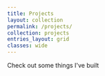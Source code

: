 ```yaml
---
title: Projects
layout: collection
permalink: /projects/
collection: projects
entries_layout: grid
classes: wide
---
```


Check out some things I've built